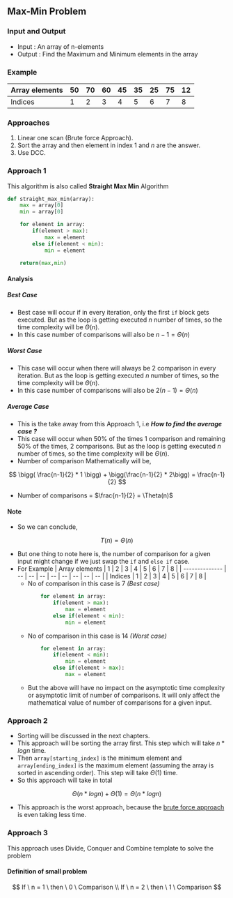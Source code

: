 ## Max-Min Problem

### Input and Output
- Input : An array of n-elements
- Output : Find the Maximum and Minimum elements in the array

### Example
| Array elements | 50 | 70 | 60 | 45 | 35 | 25 | 75 | 12 |
| -------------- | -- | -- | -- | -- | -- | -- | -- | -- |
| Indices        | 1  | 2  | 3  | 4  | 5  | 6  | 7  | 8  |

### Approaches
1. Linear one scan (Brute force Approach).
2. Sort the array and then element in index $1$ and $n$ are the answer.
3. Use DCC.

### Approach 1

This algorithm is also called **Straight Max Min** Algorithm 

```python
def straight_max_min(array):
    max = array[0]
    min = array[0]

    for element in array:
        if(element > max):
            max = element
        else if(element < min):
            min = element

    return(max,min)
```

#### Analysis

##### Best Case
- Best case will occur if in every iteration, only the first ```if``` block gets executed. But as the loop is getting executed $n$ number of times, so the time complexity will be $\Theta(n)$.
- In this case number of comparisons will also be $n-1 = \Theta(n)$

##### Worst Case
- This case will occur when there will always be 2 comparison in every iteration. But as the loop is getting executed $n$ number of times, so the time complexity will be $\Theta(n)$.
- In this case number of comparisons will also be $2(n-1) = \Theta(n)$


##### Average Case
- This is the take away from this Approach 1, i.e ***How to find the average case ?***
- This case will occur when $50\%$ of the times $1$ comparison and remaining $50\%$ of the times, $2$ comparisons. But as the loop is getting executed $n$ number of times, so the time complexity will be $\Theta(n)$.
- Number of comparison Mathematically will be, 

$$
\bigg( \frac{n-1}{2} * 1 \bigg) + \bigg(\frac{n-1}{2} * 2\bigg) =  \frac{n-1}{2}
$$

- Number of comparisons = $\frac{n-1}{2} = \Theta(n)$

#### Note
- So we can conclude,

$$
T(n) = \Theta(n)
$$

- But one thing to note here is, the number of comparison for a given input might change if we just swap the ```if``` and ```else if``` case.
- For Example
    | Array elements | 1  | 2  | 3  | 4  | 5  | 6  | 7  | 8  |
    | -------------- | -- | -- | -- | -- | -- | -- | -- | -- |
    | Indices        | 1  | 2  | 3  | 4  | 5  | 6  | 7  | 8  |
    - No of comparison in this case is 7 *(Best case)*
        ```python
            for element in array:
                if(element > max):
                    max = element
                else if(element < min):
                    min = element
        ```
    - No of comparison in this case is 14 *(Worst case)*
        ```python
            for element in array:
                if(element < min):
                    min = element
                else if(element > max):
                    max = element
        ```
    - But the above will have no impact on the asymptotic time complexity or asymptotic limit of number of comparisons. It will only affect the mathematical value of number of comparisons for a given input.


### Approach 2

- Sorting will be discussed in the next chapters. 
- This approach will be sorting the array first. This step which will take $n * log_{}n$ time.
- Then ```array[starting_index]``` is the minimum element and ```array[ending_index]``` is the maximum element (assuming the array is sorted in ascending order). This step will take $\Theta(1)$ time.
- So this approach will take in total 

$$
\Theta(n * log_{}n) + \Theta(1) = \Theta(n * log_{}n)
$$

- This approach is the worst approach, because the [brute force approach](#approach-1) is even taking less time.

### Approach 3
This approach uses Divide, Conquer and Combine template to solve the problem

#### Definition of small problem

$$
If \ n = 1 \ then \ 0 \ Comparison \\
If \ n = 2 \ then \ 1 \ Comparison
$$

